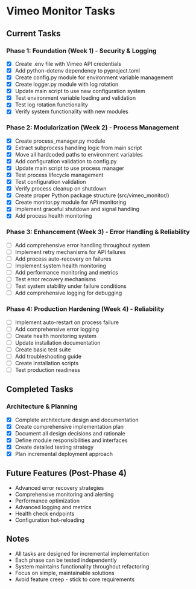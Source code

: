 # Vimeo Monitor Tasks

## Current Tasks

### Phase 1: Foundation (Week 1) - Security & Logging
- [x] Create .env file with Vimeo API credentials
- [x] Add python-dotenv dependency to pyproject.toml
- [x] Create config.py module for environment variable management
- [x] Create logger.py module with log rotation
- [x] Update main script to use new configuration system
- [x] Test environment variable loading and validation
- [x] Test log rotation functionality
- [x] Verify system functionality with new modules

### Phase 2: Modularization (Week 2) - Process Management
- [x] Create process_manager.py module
- [x] Extract subprocess handling logic from main script
- [x] Move all hardcoded paths to environment variables
- [x] Add configuration validation to config.py
- [x] Update main script to use process manager
- [x] Test process lifecycle management
- [x] Test configuration validation
- [x] Verify process cleanup on shutdown
- [x] Create proper Python package structure (src/vimeo_monitor/)
- [x] Create monitor.py module for API monitoring
- [x] Implement graceful shutdown and signal handling
- [x] Add process health monitoring

### Phase 3: Enhancement (Week 3) - Error Handling & Reliability
- [ ] Add comprehensive error handling throughout system
- [ ] Implement retry mechanisms for API failures
- [ ] Add process auto-recovery on failures
- [ ] Implement system health monitoring
- [ ] Add performance monitoring and metrics
- [ ] Test error recovery mechanisms
- [ ] Test system stability under failure conditions
- [ ] Add comprehensive logging for debugging

### Phase 4: Production Hardening (Week 4) - Reliability
- [ ] Implement auto-restart on process failure
- [ ] Add comprehensive error logging
- [ ] Create health monitoring system
- [ ] Update installation documentation
- [ ] Create basic test suite
- [ ] Add troubleshooting guide
- [ ] Create installation scripts
- [ ] Test production readiness

## Completed Tasks

### Architecture & Planning
- [x] Complete architecture design and documentation
- [x] Create comprehensive implementation plan
- [x] Document all design decisions and rationale
- [x] Define module responsibilities and interfaces
- [x] Create detailed testing strategy
- [x] Plan incremental deployment approach

## Future Features (Post-Phase 4)
- Advanced error recovery strategies
- Comprehensive monitoring and alerting
- Performance optimization
- Advanced logging and metrics
- Health check endpoints
- Configuration hot-reloading

## Notes
- All tasks are designed for incremental implementation
- Each phase can be tested independently
- System maintains functionality throughout refactoring
- Focus on simple, maintainable solutions
- Avoid feature creep - stick to core requirements

